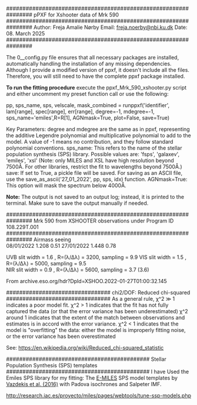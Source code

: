 ################################################################
pPXF for Xshooter data of Mrk 590
################################################################
Author: Freja Amalie Nørby
Email: freja.noerby@nbi.ku.dk
Date: 08. March 2025
################################################################

The 0__config.py file ensures that all necessary packages are installed, automatically handling the installation of any missing dependencies. 
Although I provide a modified version of ppxf, it doesn't include all the files. Therefore, you will still need to have the complete ppxf package installed. 

**To run the fitting procedure** execute the ppxf_Mrk_590_xshooter.py script and either uncomment my preset function call or use the following:

pp, sps_name, sps, velscale, mask_combined = runppxf('identifier', lam[range], spec[range], err[range], degree=-1, mdegree=-1, sps_name='emiles',R=R[1], AGNmask=True, plot=False, save=True)

Key Parameters: 
    degree and mdegree are the same as in ppxf, representing the additive Legendre polynomial and multiplicative polynomial to add to the model. 
          A value of -1 means no contribution, and they follow standard polynomial conventions.
    sps_name: This refers to the name of the stellar population synthesis (SPS) library. Possible values are: 'fsps', 'galaxev', 'emiles', 'xsl'
          (Note: only MILES and XSL have high resolution beyond 7500Å. For other libraries, restrict the fit to wavelengths beyond 7500Å.)
    save: If set to True, a pickle file will be saved. For saving as an ASCII file, use the save_as_ascii('27_01_2022', pp, sps, idx) function.
    AGNmask=True: This option will mask the spectrum below 4000Å.

**Note:** The output is not saved to an output log; instead, it is printed to the terminal. Make sure to save the output manually if needed.   

################################################################
Mrk 590 from XSHOOTER observations under Program ID 108.229T.001
################################################################
               Airmass    seeing  
08/01/2022      1.208	   0.51
27/01/2022      1.448	   0.78

UVB slit width = 1.6 , 	R=(λ/Δλ) = 3200, sampling = 9.9
VIS slit width = 1.5 , 	R=(λ/Δλ) = 5000, sampling = 9.5  
NIR slit width = 0.9 , 	R=(λ/Δλ) = 5600, sampling = 3.7 (3.6)

From archive.eso.org/hdr?DpId=XSHOO.2022-01-27T01:00:32.145

################################
chi2/DOF:    Reduced chi-squared 
################################
As a general rule, 
        χ^2 ≫ 1 indicates a poor model fit. 
        χ^2 > 1 indicates that the fit has not fully captured the data (or that the error variance has been underestimated)
        χ^2 around 1  indicates that the extent of the match between observations and estimates is in accord with the error variance. 
        χ^2 < 1 indicates that the model is "overfitting" the data: either the model is improperly fitting noise, or the error variance has been overestimated

See: https://en.wikipedia.org/wiki/Reduced_chi-squared_statistic

############################################
Stellar Population Synthesis (SPS) templates 
############################################
I have Used the Emiles SPS library for my fitting: 
The [E-MILES](http://miles.iac.es/) SPS model templates by [Vazdekis et al. (2016)](https://ui.adsabs.harvard.edu/abs/2016MNRAS.463.3409V) with Padova isochrones and Salpeter IMF.

http://research.iac.es/proyecto/miles/pages/webtools/tune-ssp-models.php

